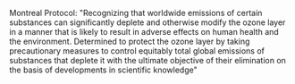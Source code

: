 Montreal Protocol: "Recognizing that worldwide emissions of certain substances can significantly deplete and otherwise modify the ozone layer in a manner that is likely to result in adverse effects on human health and the environment.  Determined to protect the ozone layer by taking precautionary measures to control equitably total global emissions of substances that deplete it with the ultimate objective of their elimination on the basis of developments in scientific knowledge"
